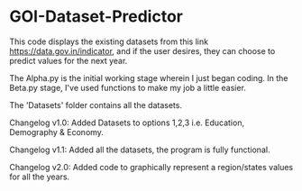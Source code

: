 # GOI-Dataset-Predictor

This code displays the existing datasets from this link https://data.gov.in/indicator, and if the user desires, they can choose to predict values for the next year.

The Alpha.py is the initial working stage wherein I just began coding.
In the Beta.py stage, I've used functions to make my job a little easier.

The 'Datasets' folder contains all the datasets.

Changelog v1.0:
Added Datasets to options 1,2,3 i.e. Education, Demography & Economy.

Changelog v1.1:
Added all the datasets, the program is fully functional.

Changelog v2.0:
Added code to graphically represent a region/states values for all the years.
